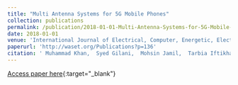 ```yaml
---
title: "Multi Antenna Systems for 5G Mobile Phones"
collection: publications
permalink: /publication/2018-01-01-Multi-Antenna-Systems-for-5G-Mobile-Phones
date: 2018-01-01
venue: 'International Journal of Electrical, Computer, Energetic, Electronic and Communication Engineering'
paperurl: 'http://waset.org/Publications?p=136'
citation: ' Muhammad Khan,  Syed Gilani,  Mohsin Jamil,  Tarbia Iftikhar, &quot;Multi Antenna Systems for 5G Mobile Phones.&quot; International Journal of Electrical, Computer, Energetic, Electronic and Communication Engineering, 2018.'
---
```

[Access paper here](http://waset.org/Publications?p=136){:target="_blank"}
